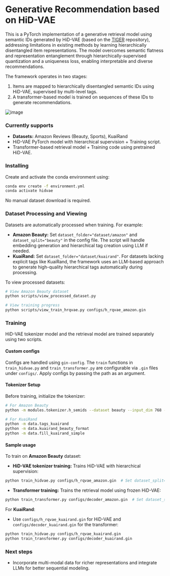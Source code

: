 # Generative Recommendation based on HiD-VAE
This is a PyTorch implementation of a generative retrieval model using semantic IDs generated by HiD-VAE (based on the [TIGER](https://github.com/EdoardoBotta/RQ-VAE-Recommender.git) repository), addressing limitations in existing methods by learning hierarchically disentangled item representations. The model overcomes semantic flatness and representation entanglement through hierarchically-supervised quantization and a uniqueness loss, enabling interpretable and diverse recommendations.

The framework operates in two stages:
1. Items are mapped to hierarchically disentangled semantic IDs using HiD-VAE, supervised by multi-level tags.
2. A transformer-based model is trained on sequences of these IDs to generate recommendations.

![image](https://github.com/FDzhaozi/HiD-VAE/blob/main/plots/method-2_cropped.png)  

### Currently supports
* **Datasets:** Amazon Reviews (Beauty, Sports), KuaiRand
* HiD-VAE PyTorch model with hierarchical supervision + Training script.
* Transformer-based retrieval model + Training code using pretrained HiD-VAE.

### Installing
Create and activate the conda environment using:
```bash
conda env create -f environment.yml
conda activate hidvae
```

No manual dataset download is required.

### Dataset Processing and Viewing
Datasets are automatically processed when training. For example:
- **Amazon Beauty:** Set `dataset_folder="dataset/amazon"` and `dataset_split="beauty"` in the config file. The script will handle embedding generation and hierarchical tag creation using LLM if needed.
- **KuaiRand:** Set `dataset_folder="dataset/kuairand"`. For datasets lacking explicit tags like KuaiRand, the framework uses an LLM-based approach to generate high-quality hierarchical tags automatically during processing.

To view processed datasets:
```bash
# View Amazon Beauty dataset
python scripts/view_processed_dataset.py

# View training progress
python scripts/view_train_hrqvae.py configs/h_rqvae_amazon.gin
```

### Training
HiD-VAE tokenizer model and the retrieval model are trained separately using two scripts.

#### Custom configs
Configs are handled using `gin-config`. The `train` functions in `train_hidvae.py` and `train_transformer.py` are configurable via `.gin` files under `configs/`. Apply configs by passing the path as an argument.

#### Tokenizer Setup
Before training, initialize the tokenizer:
```bash
# For Amazon Beauty
python -m modules.tokenizer.h_semids --dataset beauty --input_dim 768 --n_cat_feats 0 --tag_embed_dim 768

# For KuaiRand
python -m data.tags_kuairand
python -m data.kuairand_beauty_format
python -m data.fill_kuairand_simple
```

#### Sample usage
To train on **Amazon Beauty** dataset:
* **HiD-VAE tokenizer training:** Trains HiD-VAE with hierarchical supervision:
```bash
python train_hidvae.py configs/h_rqvae_amazon.gin  # Set dataset_split="beauty"
```

* **Transformer training:** Trains the retrieval model using frozen HiD-VAE:
```bash
python train_transformer.py configs/decoder_amazon.gin  # Set dataset_split="beauty" and point pretrained_rqvae_path to checkpoint
```

For **KuaiRand**:
* Use `configs/h_rqvae_kuairand.gin` for HiD-VAE and `configs/decoder_kuairand.gin` for the transformer:
```bash
python train_hidvae.py configs/h_rqvae_kuairand.gin
python train_transformer.py configs/decoder_kuairand.gin
```

### Next steps
* Incorporate multi-modal data for richer representations and integrate LLMs for better sequential modeling.
        

        
  
